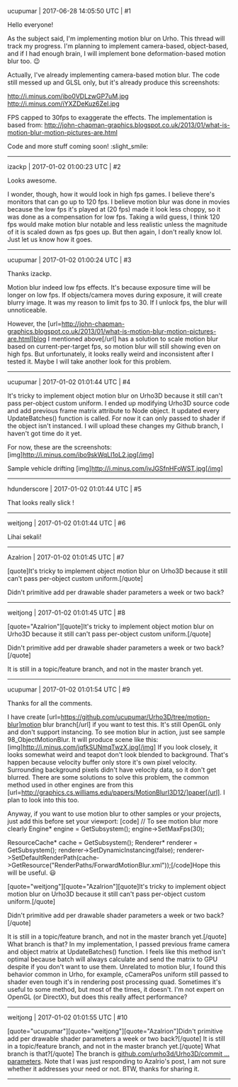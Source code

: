 ucupumar | 2017-06-28 14:05:50 UTC | #1

Hello everyone!

As the subject said, I'm implementing motion blur on Urho. This thread will track my progress. 
I'm planning to implement camera-based, object-based, and if I had enough brain, I will implement bone deformation-based motion blur too.  :wink: 

Actually, I've already implementing camera-based motion blur. The code still messed up and GLSL only, but it's already produce this screenshots:

http://i.minus.com/ibo0VDLzwGP7uM.jpg
http://i.minus.com/iYXZDeKuz6Zel.jpg

FPS capped to 30fps to exaggerate the effects. The implementation is based from:
http://john-chapman-graphics.blogspot.co.uk/2013/01/what-is-motion-blur-motion-pictures-are.html

Code and more stuff coming soon!  :slight_smile:

-------------------------

izackp | 2017-01-02 01:00:23 UTC | #2

Looks awesome.

I wonder, though, how it would look in high fps games. I believe there's monitors that can go up to 120 fps. I believe motion blur was done in movies because the low fps it's played at (20 fps) made it look less choppy, so it was done as a compensation for low fps. Taking a wild guess, I think 120 fps would make motion blur notable and less realistic unless the magnitude of it is scaled down as fps goes up. But then again, I don't really know lol. Just let us know how it goes.

-------------------------

ucupumar | 2017-01-02 01:00:24 UTC | #3

Thanks izackp.

Motion blur indeed low fps effects. It's because exposure time will be longer on low fps. If objects/camera moves during exposure, it will create blurry image.
It was my reason to limit fps to 30. If I unlock fps, the blur will unnoticeable. 

However, the [url=http://john-chapman-graphics.blogspot.co.uk/2013/01/what-is-motion-blur-motion-pictures-are.html]blog I mentioned above[/url] has a solution to scale motion blur based on current-per-target fps, so motion blur will still showing even on high fps. But unfortunately, it looks really weird and inconsistent after I tested it. Maybe I will take another look for this problem.

-------------------------

ucupumar | 2017-01-02 01:01:44 UTC | #4

It's tricky to implement object motion blur on Urho3D because it still can't pass per-object custom uniform. I ended up modifying Urho3D source code and add previous frame matrix attribute to Node object. 
It updated every UpdateBatches() function is called. For now it can only passed to shader if the object isn't instanced. I will upload these changes my Github branch, I haven't got time do it yet.

For now, these are the screenshots:
[img]http://i.minus.com/ibo9skWqLl1oL2.jpg[/img]

Sample vehicle drifting
[img]http://i.minus.com/ivJGSfnHFoWST.jpg[/img]

-------------------------

hdunderscore | 2017-01-02 01:01:44 UTC | #5

That looks really slick !

-------------------------

weitjong | 2017-01-02 01:01:44 UTC | #6

Lihai sekali!

-------------------------

Azalrion | 2017-01-02 01:01:45 UTC | #7

[quote]It's tricky to implement object motion blur on Urho3D because it still can't pass per-object custom uniform.[/quote]

Didn't primitive add per drawable shader parameters a week or two back?

-------------------------

weitjong | 2017-01-02 01:01:45 UTC | #8

[quote="Azalrion"][quote]It's tricky to implement object motion blur on Urho3D because it still can't pass per-object custom uniform.[/quote]

Didn't primitive add per drawable shader parameters a week or two back?[/quote]

It is still in a topic/feature branch, and not in the master branch yet.

-------------------------

ucupumar | 2017-01-02 01:01:54 UTC | #9

Thanks for all the comments. 

I have create [url=https://github.com/ucupumar/Urho3D/tree/motion-blur]motion blur branch[/url] if you want to test this. It's still OpenGL only and don't support instancing.
To see motion blur in action, just see sample 98_ObjectMotionBlur. It will produce scene like this:
[img]http://i.minus.com/jqfkSUNmqTwzX.jpg[/img]
If you look closely, it looks somewhat weird and teapot don't look blended to background. That's happen because velocity buffer only store it's own pixel velocity. Surrounding background pixels didn't have velocity data, so it don't get blurred. There are some solutions to solve this problem, the common method used in other engines are from this [url=http://graphics.cs.williams.edu/papers/MotionBlurI3D12/]paper[/url]. I plan to look into this too.

Anyway, if you want to use motion blur to other samples or your projects, just add this before set your viewport:
[code]
// To see motion blur more clearly
Engine* engine = GetSubsystem<Engine>();
engine->SetMaxFps(30);

ResourceCache* cache = GetSubsystem<ResourceCache>();
Renderer* renderer = GetSubsystem<Renderer>();
renderer->SetDynamicInstancing(false);
renderer->SetDefaultRenderPath(cache->GetResource<XMLFile>("RenderPaths/ForwardMotionBlur.xml"));[/code]Hope this will be useful.  :smiley: 

[quote="weitjong"][quote="Azalrion"][quote]It's tricky to implement object motion blur on Urho3D because it still can't pass per-object custom uniform.[/quote]

Didn't primitive add per drawable shader parameters a week or two back?[/quote]

It is still in a topic/feature branch, and not in the master branch yet.[/quote]
What branch is that? 
In my implementation, I passed previous frame camera and object matrix at UpdateBatches() function. I feels like this method isn't optimal because batch will always calculate and send the matrix to GPU despite if you don't want to use them. Unrelated to motion blur, I found this behavior common in Urho, for example, cCameraPos uniform still passed to shader even tough it's in rendering post processing quad. Sometimes it's useful to some method, but most of the times, it doesn't. I'm not expert on OpenGL (or DirectX), but does this really affect performance?

-------------------------

weitjong | 2017-01-02 01:01:55 UTC | #10

[quote="ucupumar"][quote="weitjong"][quote="Azalrion"]Didn't primitive add per drawable shader parameters a week or two back?[/quote]
It is still in a topic/feature branch, and not in the master branch yet.[/quote]
What branch is that?[/quote]
The branch is [github.com/urho3d/Urho3D/commit ... parameters](https://github.com/urho3d/Urho3D/commits/drawable-shader-parameters). Note that I was just responding to Azalrio's post, I am not sure whether it addresses your need or not. BTW, thanks for sharing it.

-------------------------

